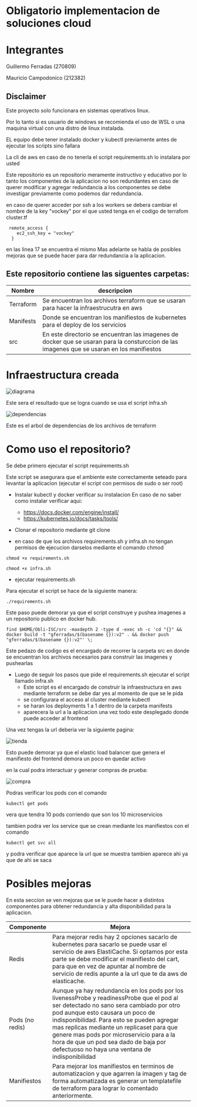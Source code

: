 # Obligatorio implementacion de soluciones cloud

# Integrantes

Guillermo Ferradas (270809)

Mauricio Campodonico (212382)


## Disclaimer

Este proyecto solo funcionara en sistemas operativos linux.

Por lo tanto si es usuario de windows se recomienda el uso de WSL 
o una maquina virtual con una distro de linux instalada.

EL equipo debe tener instalado docker y kubectl previamente antes de ejecutar los scripts sino fallara

La cli de aws en caso de no tenerla el script requirements.sh lo instalara por usted

Este repositorio es un repositorio meramente instructivo y educativo por lo tanto los componentes de la aplicacion no son redundantes en caso de querer modificar y agregar redundancia a los componentes se debe investigar previamente como podemos dar redundancia.

en caso de querer acceder por ssh a los workers se debera cambiar el nombre de la key "vockey" por el que usted tenga en el codigo de terrafom cluster.tf 

```
 remote_access {
    ec2_ssh_key = "vockey"
  }
  ```
 en las linea 17 se encuentra el mismo
Mas adelante se habla de posibles mejoras que se puede hacer para dar redundancia a la aplicacion.

## Este repositorio contiene las siguentes carpetas:

| Nombre    | descripcion                                                                                                                                  |
|-----------|----------------------------------------------------------------------------------------------------------------------------------------------|
| Terraform | Se encuentran los archivos terraform que se usaran  para hacer la infraestrucutra en aws                                                     |
| Manifests | Donde se encuentran los manifiestos de kubernetes para el deploy de los servicios                                                            |
| src       | En este directorio se encuentran las imagenes de docker que se usaran para la consturccion de las imagenes  que se usaran en los manifiestos |


# Infraestructura creada

![diagrama](.img/diagrama.png)

Este sera el resultado que se logra cuando se usa el script infra.sh


![dependencias](.img/graph.svg)

Este es el arbol de dependencias de los archivos de terraform

# Como uso el repositorio?

Se debe primero ejecutar el script requirements.sh

Este script se asegurara que el ambiente este correctamente seteado para levantar la aplicacion
(ejecutar el script con permisos de sudo o ser root)

- Instalar kubectl y docker verificar su instalacion
   En caso de no saber como instalar verificar aqui:
   - https://docs.docker.com/engine/install/
   - https://kubernetes.io/docs/tasks/tools/

- Clonar el repositorio mediante git clone 

- en caso de que los archivos requirements.sh y infra.sh no tengan permisos de ejecucion darselos mediante el comando chmod

```
chmod +x requirements.sh

chmod +x infra.sh
```

- ejecutar requirements.sh

Para ejecutar el script se hace de la siguiente manera:
```
./requirements.sh
```
 Este paso puede demorar ya que el script construye y pushea imagenes a un repositorio publico en docker hub.

 ```
find $HOME/Obli-ISC/src -maxdepth 2 -type d -exec sh -c 'cd "{}" && docker build -t "gferradas/$(basename {}):v2" . && docker push "gferradas/$(basename {}):v2"' \;
```

Este pedazo de codigo es el encargado de recorrer la carpeta src en donde se encuentran los archivos
necesarios para construir las imagenes y pushearlas

- Luego de seguir los pasos que pide el requirements.sh ejecutar el script llamado infra.sh
    - Este script es el encargado de construir la infraestructura en aws mediante terraform 
      se debe dar yes al momento de que se le pida  
    - se configurara el acceso al cluster mediante kubectl 
    - se haran los deployments 1 a 1 dentro de la carpeta manifests
    - aparecera la url a la aplicacion una vez todo este desplegado donde puede acceder al frontend

Una vez tengas la url deberia ver la siguiente pagina:

![tienda](.img/image.png)

Esto puede demorar ya que el elastic load balancer que genera el manifiesto del frontend demora un poco en quedar activo

en la cual podra interactuar y generar compras de prueba:

![compra](.img/compra.png)

Podras verificar los pods con el comando

```
kubectl get pods
```
vera que tendra 10 pods corriendo que son los 10 microservicios 

tambien podra ver los service que se crean mediante los manifiestos con el comando

```
kubectl get svc all
```
y podra verificar que aparece la url que se muestra tambien aparece ahi ya que de ahi se saca 


# Posibles mejoras

En esta seccion se ven mejoras que se le puede hacer a distintos componentes para obtener redundancia y alta disponibilidad para la aplicacion.

| Componente      | Mejora                                                                                                                                                                                                                                                                                                                                                                                                        |
|-----------------|---------------------------------------------------------------------------------------------------------------------------------------------------------------------------------------------------------------------------------------------------------------------------------------------------------------------------------------------------------------------------------------------------------------|
| Redis           | Para mejorar redis hay 2 opciones sacarlo de kubernetes para sacarlo se puede usar el servicio de aws ElastiCache. Si optamos por esta parte se debe modificar el manifiesto del cart, para que en vez de apuntar al nombre de servicio de redis apunte a la url que te da aws de elasticache.                                                                                                                |
| Pods (no redis) | Aunque ya hay redundancia en los pods por los livenessProbe y readinessProbe que el pod al ser detectado no sano sera cambiado por otro pod aunque esto causara un poco de indisponibilidad. Para esto se pueden agregar mas replicas mediante un replicaset para que genere mas pods por microservicio para a la hora de que un pod sea dado de baja por defectuoso no haya una ventana de indisponibilidad  |
| Manifiestos     | Para mejorar los manifiestos en terminos de automatizacion y que agarren la imagen y tag de forma  automatizada es generar un templatefile de terraform para lograr lo comentado anteriormente.                                                                                                                                                                                                               |